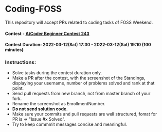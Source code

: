 # Coding-FOSS

This repository will accept PRs related to coding tasks of FOSS Weekend.
#### Contest - [AtCoder Beginner Contest 243](https://atcoder.jp/contests/abc243)
#### Contest Duration: 2022-03-12(Sat) 17:30 - 2022-03-12(Sat) 19:10 (100 minutes)

### Instructions:

- Solve tasks during the contest duration only.
- Make a PR after the contest, with the screenshot of the Standings, displaying your username, number of problems solved and rank at that point.
- Send pull requests from new branch, not from master branch of your fork.
- Rename the screenshot as EnrollmentNumber.
- **Do not send solution code.**
- Make sure your commits and pull requests are well structured, fomat for PR is => "Issue #x Solved". 
- Try to keep commmit messages concise and meaningful.


